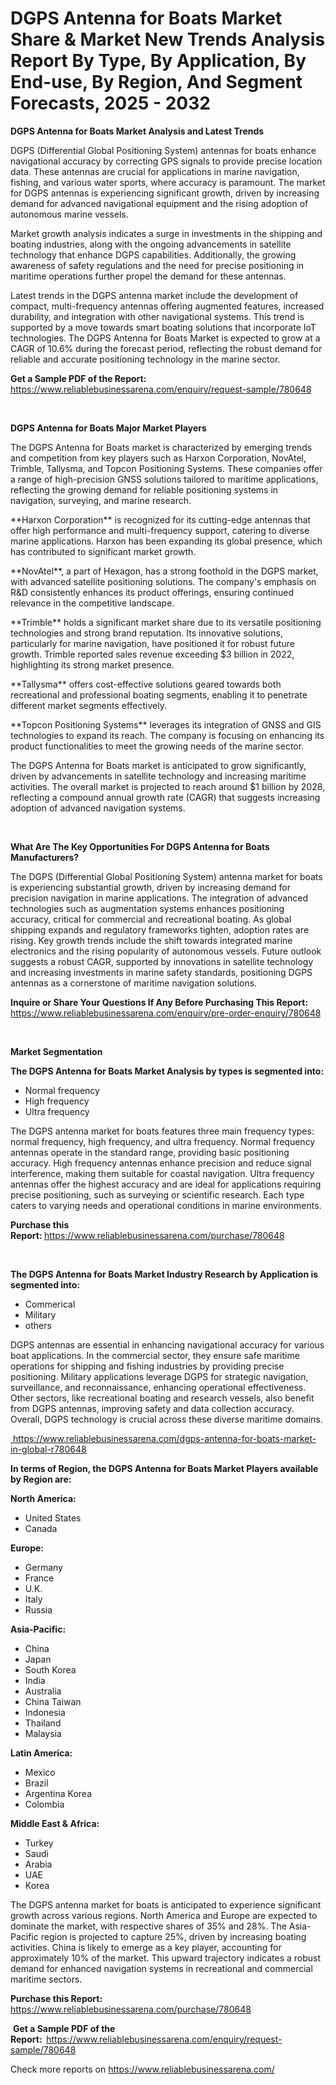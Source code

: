 <p><h1>DGPS Antenna for Boats Market Share & Market New Trends Analysis Report By Type, By Application, By End-use, By Region, And Segment Forecasts, 2025 - 2032</h1></p><p><strong>DGPS Antenna for Boats Market Analysis and Latest Trends</strong></p>
<p><p>DGPS (Differential Global Positioning System) antennas for boats enhance navigational accuracy by correcting GPS signals to provide precise location data. These antennas are crucial for applications in marine navigation, fishing, and various water sports, where accuracy is paramount. The market for DGPS antennas is experiencing significant growth, driven by increasing demand for advanced navigational equipment and the rising adoption of autonomous marine vessels.</p><p>Market growth analysis indicates a surge in investments in the shipping and boating industries, along with the ongoing advancements in satellite technology that enhance DGPS capabilities. Additionally, the growing awareness of safety regulations and the need for precise positioning in maritime operations further propel the demand for these antennas.</p><p>Latest trends in the DGPS antenna market include the development of compact, multi-frequency antennas offering augmented features, increased durability, and integration with other navigational systems. This trend is supported by a move towards smart boating solutions that incorporate IoT technologies. The DGPS Antenna for Boats Market is expected to grow at a CAGR of 10.6% during the forecast period, reflecting the robust demand for reliable and accurate positioning technology in the marine sector.</p></p>
<p><strong>Get a Sample PDF of the Report:&nbsp;</strong> <a href="https://www.reliablebusinessarena.com/enquiry/request-sample/780648?utm_campaign=3272&utm_medium=2&utm_source=Github&utm_content=ia&utm_term=26032025&utm_id=dgps-antenna-for-boats">https://www.reliablebusinessarena.com/enquiry/request-sample/780648</a></p>
<p>&nbsp;</p>
<p><strong>DGPS Antenna for Boats Major Market Players</strong></p>
<p><p>The DGPS Antenna for Boats market is characterized by emerging trends and competition from key players such as Harxon Corporation, NovAtel, Trimble, Tallysma, and Topcon Positioning Systems. These companies offer a range of high-precision GNSS solutions tailored to maritime applications, reflecting the growing demand for reliable positioning systems in navigation, surveying, and marine research.</p><p>**Harxon Corporation** is recognized for its cutting-edge antennas that offer high performance and multi-frequency support, catering to diverse marine applications. Harxon has been expanding its global presence, which has contributed to significant market growth.</p><p>**NovAtel**, a part of Hexagon, has a strong foothold in the DGPS market, with advanced satellite positioning solutions. The company's emphasis on R&D consistently enhances its product offerings, ensuring continued relevance in the competitive landscape.</p><p>**Trimble** holds a significant market share due to its versatile positioning technologies and strong brand reputation. Its innovative solutions, particularly for marine navigation, have positioned it for robust future growth. Trimble reported sales revenue exceeding $3 billion in 2022, highlighting its strong market presence.</p><p>**Tallysma** offers cost-effective solutions geared towards both recreational and professional boating segments, enabling it to penetrate different market segments effectively.</p><p>**Topcon Positioning Systems** leverages its integration of GNSS and GIS technologies to expand its reach. The company is focusing on enhancing its product functionalities to meet the growing needs of the marine sector.</p><p>The DGPS Antenna for Boats market is anticipated to grow significantly, driven by advancements in satellite technology and increasing maritime activities. The overall market is projected to reach around $1 billion by 2028, reflecting a compound annual growth rate (CAGR) that suggests increasing adoption of advanced navigation systems.</p></p>
<p>&nbsp;</p>
<p><strong>What Are The Key Opportunities For DGPS Antenna for Boats Manufacturers?</strong></p>
<p><p>The DGPS (Differential Global Positioning System) antenna market for boats is experiencing substantial growth, driven by increasing demand for precision navigation in marine applications. The integration of advanced technologies such as augmentation systems enhances positioning accuracy, critical for commercial and recreational boating. As global shipping expands and regulatory frameworks tighten, adoption rates are rising. Key growth trends include the shift towards integrated marine electronics and the rising popularity of autonomous vessels. Future outlook suggests a robust CAGR, supported by innovations in satellite technology and increasing investments in marine safety standards, positioning DGPS antennas as a cornerstone of maritime navigation solutions.</p></p>
<p><strong>Inquire or Share Your Questions If Any Before Purchasing This Report:</strong> <a href="https://www.reliablebusinessarena.com/enquiry/pre-order-enquiry/780648?utm_campaign=3272&utm_medium=2&utm_source=Github&utm_content=ia&utm_term=26032025&utm_id=dgps-antenna-for-boats">https://www.reliablebusinessarena.com/enquiry/pre-order-enquiry/780648</a></p>
<p>&nbsp;</p>
<p><strong>Market Segmentation</strong></p>
<p><strong>The DGPS Antenna for Boats Market Analysis by types is segmented into:</strong></p>
<p><ul><li>Normal frequency</li><li>High frequency</li><li>Ultra frequency</li></ul></p>
<p><p>The DGPS antenna market for boats features three main frequency types: normal frequency, high frequency, and ultra frequency. Normal frequency antennas operate in the standard range, providing basic positioning accuracy. High frequency antennas enhance precision and reduce signal interference, making them suitable for coastal navigation. Ultra frequency antennas offer the highest accuracy and are ideal for applications requiring precise positioning, such as surveying or scientific research. Each type caters to varying needs and operational conditions in marine environments.</p></p>
<p><strong>Purchase this Report:&nbsp;</strong><a href="https://www.reliablebusinessarena.com/purchase/780648?utm_campaign=3272&utm_medium=2&utm_source=Github&utm_content=ia&utm_term=26032025&utm_id=dgps-antenna-for-boats">https://www.reliablebusinessarena.com/purchase/780648</a></p>
<p>&nbsp;</p>
<p><strong>The DGPS Antenna for Boats Market Industry Research by Application is segmented into:</strong></p>
<p><ul><li>Commerical</li><li>Military</li><li>others</li></ul></p>
<p><p>DGPS antennas are essential in enhancing navigational accuracy for various boat applications. In the commercial sector, they ensure safe maritime operations for shipping and fishing industries by providing precise positioning. Military applications leverage DGPS for strategic navigation, surveillance, and reconnaissance, enhancing operational effectiveness. Other sectors, like recreational boating and research vessels, also benefit from DGPS antennas, improving safety and data collection accuracy. Overall, DGPS technology is crucial across these diverse maritime domains.</p></p>
<p><a href="https://www.reliablebusinessarena.com/dgps-antenna-for-boats-market-in-global-r780648?utm_campaign=3272&utm_medium=2&utm_source=Github&utm_content=ia&utm_term=26032025&utm_id=dgps-antenna-for-boats">&nbsp;https://www.reliablebusinessarena.com/dgps-antenna-for-boats-market-in-global-r780648</a></p>
<p><strong>In terms of Region, the DGPS Antenna for Boats Market Players available by Region are:</strong></p>
<p>
    <p> <strong> North America: </strong>
        <ul>
            <li>United States</li>
            <li>Canada</li>
        </ul>
        </p> 
    <p> <strong> Europe: </strong>
        <ul>
            <li>Germany</li>
            <li>France</li>
            <li>U.K.</li>
            <li>Italy</li>
            <li>Russia</li>
        </ul>
        </p> 
    <p> <strong> Asia-Pacific: </strong>
        <ul>
            <li>China</li>
            <li>Japan</li>
            <li>South Korea</li>
            <li>India</li>
            <li>Australia</li>
            <li>China Taiwan</li>
            <li>Indonesia</li>
            <li>Thailand</li>
            <li>Malaysia</li>
        </ul>
        </p> 
    <p> <strong> Latin America: </strong>
        <ul>
            <li>Mexico</li>
            <li>Brazil</li>
            <li>Argentina Korea</li>
            <li>Colombia</li>
        </ul>
        </p> 
    <p> <strong> Middle East & Africa: </strong>
        <ul>
            <li>Turkey</li>
            <li>Saudi</li>
            <li>Arabia</li>
            <li>UAE</li>
            <li>Korea</li>
        </ul>
    </p>
    </p>
<p><p>The DGPS antenna market for boats is anticipated to experience significant growth across various regions. North America and Europe are expected to dominate the market, with respective shares of 35% and 28%. The Asia-Pacific region is projected to capture 25%, driven by increasing boating activities. China is likely to emerge as a key player, accounting for approximately 10% of the market. This upward trajectory indicates a robust demand for enhanced navigation systems in recreational and commercial maritime sectors.</p></p>
<p><strong>Purchase this Report: </strong><a href="https://www.reliablebusinessarena.com/purchase/780648?utm_campaign=3272&utm_medium=2&utm_source=Github&utm_content=ia&utm_term=26032025&utm_id=dgps-antenna-for-boats">https://www.reliablebusinessarena.com/purchase/780648</a></p>
<p>&nbsp;<strong>Get a Sample PDF of the Report:&nbsp;&nbsp;</strong><a href="https://www.reliablebusinessarena.com/enquiry/request-sample/780648?utm_campaign=3272&utm_medium=2&utm_source=Github&utm_content=ia&utm_term=26032025&utm_id=dgps-antenna-for-boats">https://www.reliablebusinessarena.com/enquiry/request-sample/780648</a></p>
<p><strong></strong></p>
<p>Check more reports on <a href="https://www.reliablebusinessarena.com/?utm_campaign=3272&utm_medium=2&utm_source=Github&utm_content=ia&utm_term=26032025&utm_id=dgps-antenna-for-boats">https://www.reliablebusinessarena.com/</a></p>